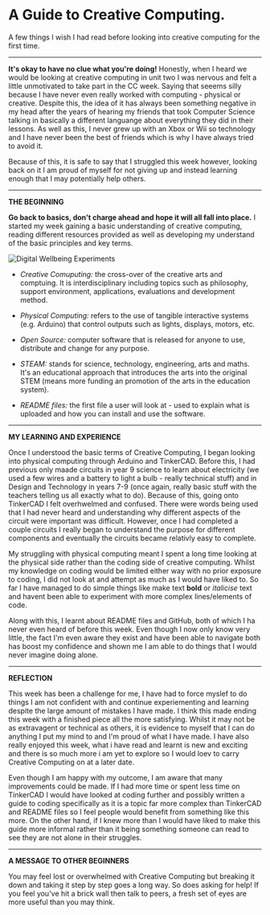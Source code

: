 # A Guide to Creative Computing.
A few things I wish I had read before looking into creative computing for the first time. 

***

**It's okay to have no clue what you're doing!** Honestly, when I heard we would be looking at creative computing in unit two I was nervous and felt a little unmotivated to take part in the CC week. Saying that seeems silly because I have never even really worked with computing - physical or creative. Despite this, the idea of it has always been something negative in my head after the years of hearing my friends that took Computer Science talking in basically a different languange about everything they did in their lessons. As well as this, I never grew up with an Xbox or Wii so technology and I have never been the best of friends which is why I have always tried to avoid it.

Because of this, it is safe to say that I struggled this week however, looking back on it I am proud of myself for not giving up and instead learning enough that I may potentially help others.  

***

**THE BEGINNING**

**Go back to basics, don't charge ahead and hope it will all fall into place.** I started my week gaining a basic understanding of creative computing, reading different resources provided as well as developing my understand of the basic principles and key terms. 

![Digital Wellbeing Experiments](C:/Users/mail/Desktop/Untitled.png)

- *Creative Comuputing:* the cross-over of the creative arts and comptuing. It is interdisciplinary including topics such as philosophy, support environment, applications, evaluations and development method. 

- *Physical Computing:* refers to the use of tangible interactive systems (e.g. Arduino) that control outputs such as lights, displays, motors, etc. 

- *Open Source:* computer software that is released for anyone to use, distribute and change for any purpose.

- *STEAM:* stands for science, technology, engineering, arts and maths. It's an educational approach that introduces the arts into the original STEM (means more funding an promotion of the arts in the education system).

- *README files:* the first file a user will look at - used to explain what is uploaded and how you can install and use the software.

***

**MY LEARNING AND EXPERIENCE**

Once I understood the basic terms of Creative Computing, I began looking into physical computing through Arduino and TinkerCAD. Before this, I had previous only maade circuits in year 9 science to learn about electricity (we used a few wires and a battery to light a bulb - really technical stuff) and in Design and Technology in years 7-9 (once again, really basic stuff with the teachers telling us all exactly what to do). Because of this, going onto TinkerCAD I felt overhwelmed and confused. There were words being used that I had never heard and understanding why different aspects of the circuit were important was difficult. However, once I had completed a couple circuits I really began to understand the purpose for different components and eventually the circuits became relativly easy to complete. 

My struggling with physical computing meant I spent a long time looking at the physical side rather than the coding side of creative computing. Whilst my knowledge on coding would be limited either way with no prior exposure to coding, I did not look at and attempt as much as I would have liked to. So far I have managed to do simple things like make text **bold** or *italicise* text and havent been able to experiment with more complex lines/elements of code. 

Along with this, I learnt about README files and GitHub, both of which I ha never even heard of before this week. Even though I now only know very little, the fact I'm even aware they exist and have been able to navigate both has boost my confidence and shown me I am able to do things that I would never imagine doing alone.

***

**REFLECTION**

This week has been a challenge for me, I have had to force myslef to do things I am not confident with and continue experiementing and learning despite the large amount of mistakes I have made. I think this made ending this week with a finished piece all the more satisfying. Whilst it may not be as extravagent or technical as others, it is evidence to myself that I can do anything I put my mind to and I'm proud of what I have made. I have also really enjoyed this week, what i have read and learnt is new and exciting and there is so much more i am yet to explore so I would loev to carry Creative Computing on at a later date. 

Even though I am happy with my outcome, I am aware that many improvements could be made. If I had more time or spent less time on TinkerCAD I would have looked at coding further and possibly written a guide to coding specifically as it is a topic far more complex than TinkerCAD and README files so I feel people would benefit from something like this more. On the other hand, if I knew more than I would have liked to make this guide more informal rather than it being something someone can read to see they are not alone in their struggles. 

***

**A MESSAGE TO OTHER BEGINNERS**

You may feel lost or overwhelmed with Creative Computing but breaking it down and taking it step by step goes a long way. So does asking for help! If you feel you've hit a brick wall then talk to peers, a fresh set of eyes are more useful than you may think. 
